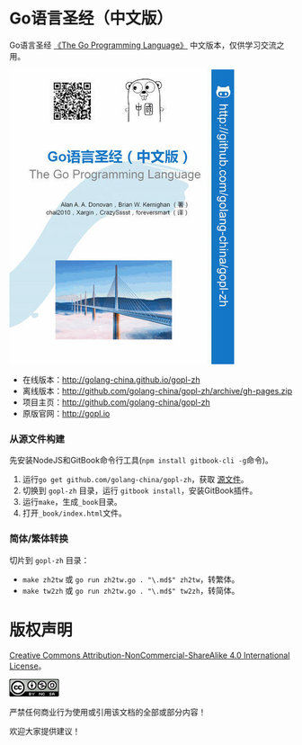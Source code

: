 # Go语言圣经（中文版）

Go语言圣经 [《The Go Programming Language》](http://gopl.io) 中文版本，仅供学习交流之用。

[![](cover_middle.jpg)](http://golang-china.github.io/gopl-zh)

- 在线版本：http://golang-china.github.io/gopl-zh
- 离线版本：http://github.com/golang-china/gopl-zh/archive/gh-pages.zip
- 项目主页：http://github.com/golang-china/gopl-zh
- 原版官网：http://gopl.io


### 从源文件构建

先安装NodeJS和GitBook命令行工具(`npm install gitbook-cli -g`命令)。

1. 运行`go get github.com/golang-china/gopl-zh`，获取 [源文件](https://github.com/golang-china/gopl-zh/archive/master.zip)。
2. 切换到 `gopl-zh` 目录，运行 `gitbook install`，安装GitBook插件。
3. 运行`make`，生成`_book`目录。
4. 打开`_book/index.html`文件。

### 简体/繁体转换

切片到 `gopl-zh` 目录：

- `make zh2tw` 或 `go run zh2tw.go . "\.md$" zh2tw`，转繁体。
- `make tw2zh` 或 `go run zh2tw.go . "\.md$" tw2zh`，转简体。

# 版权声明

<a rel="license" href="http://creativecommons.org/licenses/by-nc-sa/4.0/">Creative Commons Attribution-NonCommercial-ShareAlike 4.0 International License</a>。

<a rel="license" href="http://creativecommons.org/licenses/by-nc-sa/4.0/"><img alt="Creative Commons License" style="border-width:0" src="./images/by-nc-sa-4.0-88x31.png"></img></a>

严禁任何商业行为使用或引用该文档的全部或部分内容！

欢迎大家提供建议！
